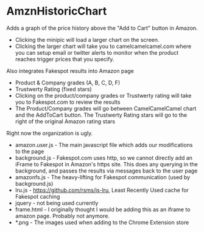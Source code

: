 # AmznHistoricChart

Adds a graph of the price history above the "Add to Cart" button in Amazon.

 - Clicking the minipic will load a larger chart on the screen.
 - Clicking the larger chart will take you to camelcamelcamel.com where you can setup email or twitter alerts to monitor when the product reaches trigger prices that you specify.


Also integrates Fakespot results into Amazon page
 - Product & Company grades (A, B, C, D, F)
 - Trustwerty Rating (fixed stars)
 - Clicking on the product/company grades or Trustwerty rating will take you to Fakespot.com to review the results
 - The Product/Company grades will go between CamelCamelCamel chart and the AddToCart button. The Trustwerty Rating stars will go to the right of the original Amazon rating stars

Right now the organization is ugly.
 - amazon.user.js - The main javascript file which adds our modifications to the page
 - background.js - Fakespot.com uses http, so we cannot directly add an iFrame to Fakespot in Amazon's https site. This does any querying in the background, and passes the results via messages back to the user page
 - amazonfs.js - The heavy-lifting for Fakespot communication (used by background.js)
 - lru.js - https://github.com/rsms/js-lru, Least Recently Used cache for Fakespot caching
 - jquery - not being used currently
 - frame.html - I originally thought I would be adding this as an iframe to amazon page. Probably not anymore.
 - *.png - The images used when adding to the Chrome Extension store
